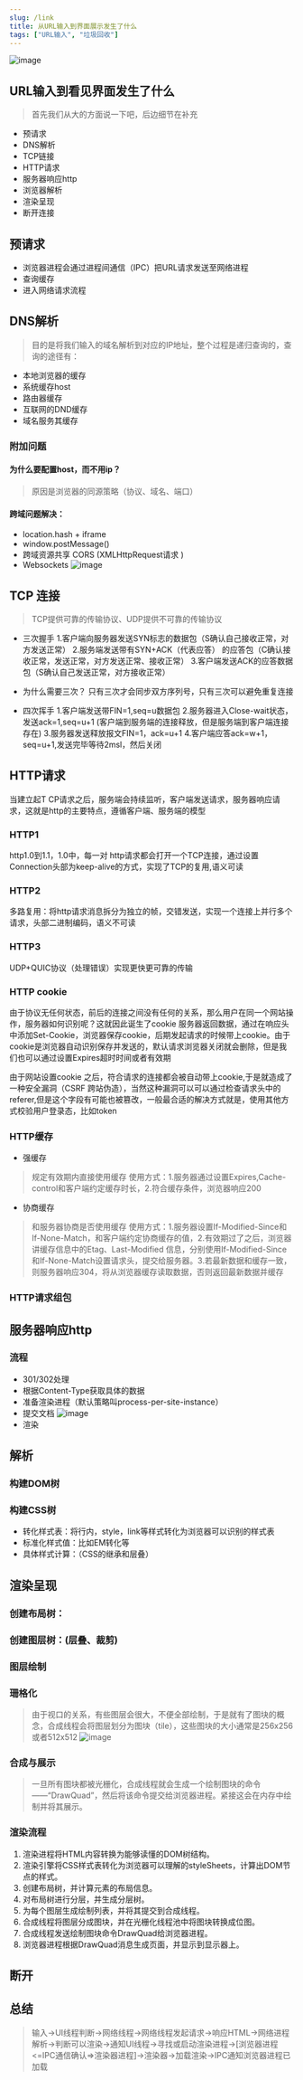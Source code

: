 ```yaml
---
slug: /link
title: 从URL输入到界面展示发生了什么
tags: ["URL输入", "垃圾回收"]
---
```


![image](https://github.com/lkzwc/fe-ddu/assets/84896877/48470369-48b1-4854-8d6e-701990c47a9b)
## URL输入到看见界面发生了什么
> 首先我们从大的方面说一下吧，后边细节在补充
* 预请求
* DNS解析
* TCP链接
* HTTP请求
* 服务器响应http
* 浏览器解析
* 渲染呈现
* 断开连接


## 预请求
* 浏览器进程会通过进程间通信（IPC）把URL请求发送至网络进程
* 查询缓存
* 进入网络请求流程

## DNS解析
> 目的是将我们输入的域名解析到对应的IP地址，整个过程是递归查询的，查询的途径有：
* 本地浏览器的缓存
* 系统缓存host
* 路由器缓存
* 互联网的DND缓存
* 域名服务其缓存
### 附加问题
#### 为什么要配置host，而不用ip？
> 原因是浏览器的同源策略（协议、域名、端口）
#### 跨域问题解决：
  *  location.hash + iframe
  *  window.postMessage()
  *  跨域资源共享 CORS  (XMLHttpRequest请求  )
   * Websockets
![image](https://user-images.githubusercontent.com/84896877/179012013-780903d8-604a-4381-be76-4c2b723906d9.png)

## TCP 连接
> TCP提供可靠的传输协议、UDP提供不可靠的传输协议
* 三次握手
 1.客户端向服务器发送SYN标志的数据包（S确认自己接收正常，对方发送正常）
  2.服务端发送带有SYN+ACK（代表应答） 的应答包（C确认接收正常，发送正常，对方发送正常、接收正常）
  3.客户端发送ACK的应答数据包（S确认自己发送正常，对方接收正常）
* 为什么需要三次？
  只有三次才会同步双方序列号，只有三次可以避免重复连接
  
* 四次挥手
 1.客户端发送带FIN=1,seq=u数据包
 2.服务器进入Close-wait状态，发送ack=1,seq=u+1 (客户端到服务端的连接释放，但是服务端到客户端连接存在)
 3.服务器发送释放报文FIN=1，ack=u+1
 4.客户端应答ack=w+1，seq=u+1,发送完毕等待2msl，然后关闭

## HTTP请求
当建立起T CP请求之后，服务端会持续监听，客户端发送请求，服务器响应请求，这就是http的主要特点，遵循客户端、服务端的模型
### HTTP1
http1.0到1.1，1.0中，每一对 http请求都会打开一个TCP连接，通过设置Connection头部为keep-alive的方式，实现了TCP的复用,语义可读
### HTTP2
多路复用：将http请求消息拆分为独立的帧，交错发送，实现一个连接上并行多个请求，头部二进制编码，语义不可读
### HTTP3
UDP+QUIC协议（处理错误）实现更快更可靠的传输
### HTTP cookie
由于协议无任何状态，前后的连接之间没有任何的关系，那么用户在同一个网站操作，服务器如何识别呢？这就因此诞生了cookie
服务器返回数据，通过在响应头中添加Set-Cookie，浏览器保存cookie，后期发起请求的时候带上cookie。由于cookie是浏览器自动识别保存并发送的，默认请求浏览器关闭就会删除，但是我们也可以通过设置Expires超时时间或者有效期

由于网站设置cookie 之后，符合请求的连接都会被自动带上cookie,于是就造成了一种安全漏洞（CSRF 跨站伪造），当然这种漏洞可以可以通过检查请求头中的referer,但是这个字段有可能也被篡改，一般最合适的解决方式就是，使用其他方式校验用户登录态，比如token

### HTTP缓存
* 强缓存
> 规定有效期内直接使用缓存
使用方式：1.服务器通过设置Expires,Cache-control和客户端约定缓存时长，2.符合缓存条件，浏览器响应200
* 协商缓存
 >  和服务器协商是否使用缓存
 使用方式：1.服务器设置If-Modified-Since和If-None-Match，和客户端约定协商缓存的值，2.有效期过了之后，浏览器讲缓存信息中的Etag、Last-Modified 信息，分别使用If-Modified-Since和If-None-Match设置请求头，提交给服务器。3.若最新数据和缓存一致，则服务器响应304，将从浏览器缓存读取数据，否则返回最新数据并缓存
### HTTP请求组包


## 服务器响应http

### 流程
* 301/302处理
* 根据Content-Type获取具体的数据
* 准备渲染进程（默认策略叫process-per-site-instance）
* 提交文档
   ![image](https://github.com/lkzwc/fe-ddu/assets/84896877/124f7f8a-d15e-4c37-a453-d776d853a237)
* 渲染

## 解析
### 构建DOM树
### 构建CSS树
* 转化样式表：将行内，style，link等样式转化为浏览器可以识别的样式表
* 标准化样式值：比如EM转化等
* 具体样式计算：（CSS的继承和层叠）

## 渲染呈现

### 创建布局树：
### 创建图层树：(层叠、裁剪)
### 图层绘制
### 珊格化
> 由于视口的关系，有些图层会很大，不便全部绘制，于是就有了图块的概念，合成线程会将图层划分为图块（tile），这些图块的大小通常是256x256或者512x512
![image](https://github.com/lkzwc/fe-ddu/assets/84896877/1ec3c196-ceb6-4845-ba80-d15a89c57b0c)
### 合成与展示
> 一旦所有图块都被光栅化，合成线程就会生成一个绘制图块的命令——“DrawQuad”，然后将该命令提交给浏览器进程。紧接这会在内存中绘制并将其展示。

### 渲染流程
1. 渲染进程将HTML内容转换为能够读懂的DOM树结构。
2. 渲染引擎将CSS样式表转化为浏览器可以理解的styleSheets，计算出DOM节点的样式。
3. 创建布局树，并计算元素的布局信息。
4. 对布局树进行分层，并生成分层树。
5. 为每个图层生成绘制列表，并将其提交到合成线程。
6. 合成线程将图层分成图块，并在光栅化线程池中将图块转换成位图。
7. 合成线程发送绘制图块命令DrawQuad给浏览器进程。
8. 浏览器进程根据DrawQuad消息生成页面，并显示到显示器上。

## 断开


## 总结
> 输入->UI线程判断->网络线程->网络线程发起请求->响应HTML->网络进程解析->判断可以渲染->通知UI线程->寻找或启动渲染进程->[浏览器进程<=IPC通信确认=>渲染器进程]->渲染器->加载渲染->IPC通知浏览器进程已加载